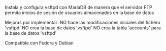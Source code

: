Instala y configura vsftpd con MariaDB de manera que el servidor FTP permita inicios de sesión de usuarios almacenados en la base de datos

Mejoras por implementar:
  NO hace las modificaciones iniciales del fichero 'vsftpd'
  NO crea la base de datos 'vsftpd'
  NO crea la tabla 'accounts' para la base de datos 'vsftpd'

Compatible con Fedora y Debian
